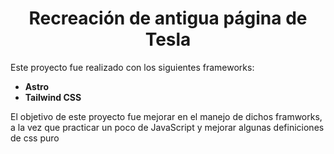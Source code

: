 <h1 align="center"> Recreación de antigua página de Tesla</h1>

<p>Este proyecto fue realizado con los siguientes frameworks:</p>
<ul>
    <li><strong>Astro</strong></li>
    <li><strong>Tailwind CSS</strong></li>
</ul>

<p>El objetivo de este proyecto fue mejorar en el manejo de dichos framworks, a la vez que practicar un poco de JavaScript y mejorar algunas definiciones de css puro</p>